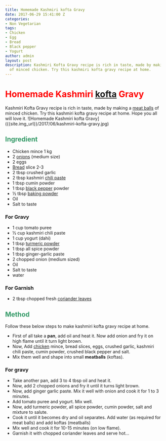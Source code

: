 ```yaml
---
title: Homemade Kashmiri kofta Gravy
date: 2017-06-29 15:41:00 Z
categories:
- Non Vegetarian
tags:
- Chicken
- Egg
- Bread
- Black pepper
- Yogurt
author: admin
layout: post
description: Kashmiri Kofta Gravy recipe is rich in taste, made by making a meat balls
  of minced chicken. Try this kashmiri kofta gravy recipe at home.
---
```


<h1><span style="color: #ff0000;"><strong>Homemade Kashmiri <a class="zem_slink" title="Kofta" href="http://en.wikipedia.org/wiki/Kofta" target="_blank" rel="wikipedia noopener">kofta</a> Gravy</strong></span></h1>
Kashmiri Kofta Gravy recipe is rich in taste, made by making a <a class="zem_slink" title="Meatball" href="http://en.wikipedia.org/wiki/Meatball" target="_blank" rel="wikipedia noopener">meat balls</a> of minced chicken. Try this kashmiri kofta gravy recipe at home. Hope you all will love it.
![Homemade Kashmiri kofta Gravy]({{site.img_url}}/2017/06/kashmiri-kofta-gravy.jpg)
<h2><span style="color: #339966;"><strong>Ingredient</strong></span></h2>
<ul>
 	<li>Chicken mince 1 kg</li>
 	<li>2 <a class="zem_slink" title="Onion" href="http://en.wikipedia.org/wiki/Onion" target="_blank" rel="wikipedia noopener">onions</a> (medium size)</li>
 	<li>2 eggs</li>
 	<li><a class="zem_slink" title="Bread" href="http://en.wikipedia.org/wiki/Bread" target="_blank" rel="wikipedia noopener">Bread</a> slice 2-3</li>
 	<li>2 tbsp crushed garlic</li>
 	<li>2 tbsp kashmiri <a class="zem_slink" title="Chili pepper paste" href="http://en.wikipedia.org/wiki/Chili_pepper_paste" target="_blank" rel="wikipedia noopener">chili paste</a></li>
 	<li>1 tbsp cumin powder</li>
 	<li>1 tbsp <a class="zem_slink" title="Black pepper" href="http://en.wikipedia.org/wiki/Black_pepper" target="_blank" rel="wikipedia noopener">black pepper</a> powder</li>
 	<li>½ tbsp <a class="zem_slink" title="Baking powder" href="http://en.wikipedia.org/wiki/Baking_powder" target="_blank" rel="wikipedia noopener">baking powder</a></li>
 	<li>Oil</li>
 	<li>Salt to taste</li>
</ul>
<h3><strong>For Gravy</strong></h3>
<ul>
 	<li>1 cup tomato puree</li>
 	<li>½ cup kashmiri chili paste</li>
 	<li>1 cup yogurt (dahi)</li>
 	<li>1 tbsp <a class="zem_slink" title="Turmeric" href="http://en.wikipedia.org/wiki/Turmeric" target="_blank" rel="wikipedia noopener">turmeric powder</a></li>
 	<li>1 tbsp all spice powder</li>
 	<li>1 tbsp ginger-garlic paste</li>
 	<li>2 chopped onion (medium sized)</li>
 	<li>Oil</li>
 	<li>Salt to taste</li>
 	<li>water</li>
</ul>
<h3><strong>For Garnish</strong></h3>
<ul>
 	<li>2 tbsp chopped fresh <a class="zem_slink" title="Coriander" href="http://en.wikipedia.org/wiki/Coriander" target="_blank" rel="wikipedia noopener">coriander leaves</a></li>
</ul>
<h2><span style="color: #339966;"><strong>Method</strong></span></h2>
Follow these below steps to make kashmiri kofta gravy recipe at home.
<ul>
 	<li>First of all take a <strong>pan</strong>, add oil and heat it. Now add onion and fry it on high flame until it turn light brown.</li>
 	<li>Now, Add <a href="https://cookingteach.com/homemade-crispy-chicken-recipe/">chicken</a> mince, bread slices, eggs, crushed garlic, kashmiri chili paste, cumin powder, crushed black pepper and salt.</li>
 	<li>Mix them well and shape into small <strong>meatballs</strong> (koftas).</li>
</ul>
<script async src="//pagead2.googlesyndication.com/pagead/js/adsbygoogle.js"></script>
<!-- post -->
<ins class="adsbygoogle"
     style="display:block"
     data-ad-client="ca-pub-8391089480493038"
     data-ad-slot="4079886109"
     data-ad-format="auto"></ins>
<script>
(adsbygoogle = window.adsbygoogle || []).push({});
</script>

<h3><strong>For gravy</strong></h3>
<ul>
 	<li>Take another pan, add 3 to 4 tbsp oil and heat it.</li>
 	<li> Now, add 2 chopped onions and fry it until it turns light brown.</li>
 	<li> Now, add ginger garlic paste. Mix it well with onion and cook it for 1 to 3 minutes.</li>
 	<li>Add tomato puree and yogurt. Mix well.</li>
 	<li>Now, add turmeric powder, all spice powder, cumin powder, salt and mixture to salute.</li>
 	<li>Cook it until it becomes dry and oil separates. Add water (as required for meat balls) and add koftas (meatballs)</li>
 	<li>Mix well and cook it for 10-15 minutes (on low flame).</li>
 	<li>Garnish it with chopped coriander leaves and serve hot…</li>
</ul>

